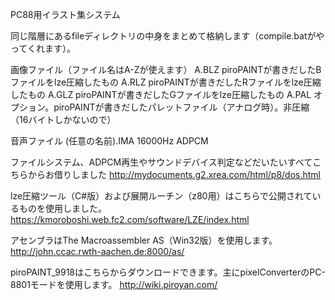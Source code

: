 PC88用イラスト集システム

同じ階層にあるfileディレクトリの中身をまとめて格納します（compile.batがやってくれます）。

画像ファイル（ファイル名はA-Zが使えます）
A.BLZ  piroPAINTが書きだしたBファイルをlze圧縮したもの
A.RLZ  piroPAINTが書きだしたRファイルをlze圧縮したもの
A.GLZ  piroPAINTが書きだしたGファイルをlze圧縮したもの
A.PAL  オプション。piroPAINTが書きだしたパレットファイル（アナログ時）。非圧縮（16バイトしかないので） 

音声ファイル
(任意の名前).IMA  16000Hz ADPCM 


ファイルシステム、ADPCM再生やサウンドデバイス判定などだいたいすべてこちらからお借りしました
http://mydocuments.g2.xrea.com/html/p8/dos.html

lze圧縮ツール（C#版）および展開ルーチン（z80用）はこちらで公開されているものを使用しました。
https://kmoroboshi.web.fc2.com/software/LZE/index.html

アセンブラはThe Macroassembler AS（Win32版）を使用します。
http://john.ccac.rwth-aachen.de:8000/as/

piroPAINT_9918はこちらからダウンロードできます。主にpixelConverterのPC-8801モードを使用します。
http://wiki.piroyan.com/
